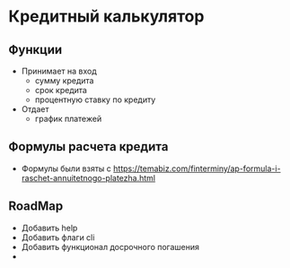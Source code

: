 # Кредитный калькулятор

## Функции 

* Принимает на вход
  * сумму кредита
  * срок кредита
  * процентную ставку по кредиту
* Отдает 
  * график платежей

## Формулы расчета кредита

* Формулы были взяты с https://temabiz.com/finterminy/ap-formula-i-raschet-annuitetnogo-platezha.html

## RoadMap

* Добавить help
* Добавить флаги cli
* Добавить функционал досрочного погашения
* 
